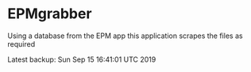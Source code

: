 # EPMgrabber
Using a database from the EPM app this application scrapes the files as required


Latest backup: Sun Sep 15 16:41:01 UTC 2019
